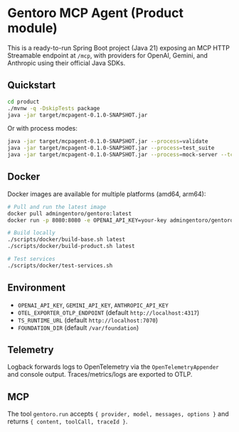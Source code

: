 # Gentoro MCP Agent (Product module)

This is a ready-to-run Spring Boot project (Java 21) exposing an MCP HTTP Streamable endpoint at `/mcp`,
with providers for OpenAI, Gemini, and Anthropic using their official Java SDKs.

## Quickstart

```bash
cd product
./mvnw -q -DskipTests package
java -jar target/mcpagent-0.1.0-SNAPSHOT.jar
```

Or with process modes:

```bash
java -jar target/mcpagent-0.1.0-SNAPSHOT.jar --process=validate
java -jar target/mcpagent-0.1.0-SNAPSHOT.jar --process=test_suite
java -jar target/mcpagent-0.1.0-SNAPSHOT.jar --process=mock-server --tcp-port=8082
```

## Docker

Docker images are available for multiple platforms (amd64, arm64):

```bash
# Pull and run the latest image
docker pull admingentoro/gentoro:latest
docker run -p 8080:8080 -e OPENAI_API_KEY=your-key admingentoro/gentoro:latest

# Build locally
./scripts/docker/build-base.sh latest
./scripts/docker/build-product.sh latest

# Test services
./scripts/docker/test-services.sh
```

## Environment

- `OPENAI_API_KEY`, `GEMINI_API_KEY`, `ANTHROPIC_API_KEY`
- `OTEL_EXPORTER_OTLP_ENDPOINT` (default `http://localhost:4317`)
- `TS_RUNTIME_URL` (default `http://localhost:7070`)
- `FOUNDATION_DIR` (default `/var/foundation`)

## Telemetry

Logback forwards logs to OpenTelemetry via the `OpenTelemetryAppender` and console output.
Traces/metrics/logs are exported to OTLP.

## MCP

The tool `gentoro.run` accepts `{ provider, model, messages, options }` and returns `{ content, toolCall, traceId }`.

